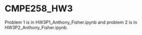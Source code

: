 # CMPE258_HW3
Problem 1 is in HW3P1_Anthony_Fisher.ipynb and problem 2 is in HW3P2_Anthony_Fisher.ipynb.
